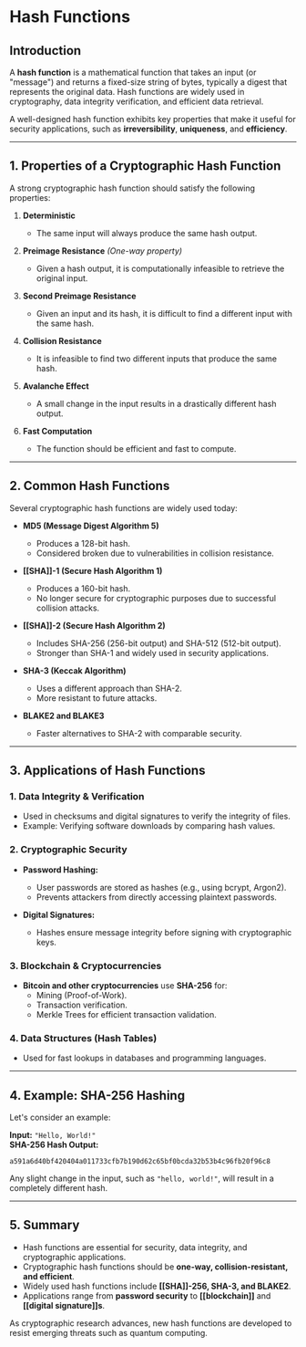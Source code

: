 # Hash Functions

## Introduction

A **hash function** is a mathematical function that takes an input (or "message") and returns a fixed-size string of bytes, typically a digest that represents the original data. Hash functions are widely used in cryptography, data integrity verification, and efficient data retrieval.

A well-designed hash function exhibits key properties that make it useful for security applications, such as **irreversibility**, **uniqueness**, and **efficiency**.

---

## 1. Properties of a Cryptographic Hash Function

A strong cryptographic hash function should satisfy the following properties:

1. **Deterministic**  
   - The same input will always produce the same hash output.

2. **Preimage Resistance** *(One-way property)*  
   - Given a hash output, it is computationally infeasible to retrieve the original input.

3. **Second Preimage Resistance**  
   - Given an input and its hash, it is difficult to find a different input with the same hash.

4. **Collision Resistance**  
   - It is infeasible to find two different inputs that produce the same hash.

5. **Avalanche Effect**  
   - A small change in the input results in a drastically different hash output.

6. **Fast Computation**  
   - The function should be efficient and fast to compute.

---

## 2. Common Hash Functions

Several cryptographic hash functions are widely used today:

- **MD5 (Message Digest Algorithm 5)**  
  - Produces a 128-bit hash.  
  - Considered broken due to vulnerabilities in collision resistance.

- **[[SHA]]-1 (Secure Hash Algorithm 1)**  
  - Produces a 160-bit hash.  
  - No longer secure for cryptographic purposes due to successful collision attacks.

- **[[SHA]]-2 (Secure Hash Algorithm 2)**  
  - Includes SHA-256 (256-bit output) and SHA-512 (512-bit output).  
  - Stronger than SHA-1 and widely used in security applications.

- **SHA-3 (Keccak Algorithm)**  
  - Uses a different approach than SHA-2.  
  - More resistant to future attacks.

- **BLAKE2 and BLAKE3**  
  - Faster alternatives to SHA-2 with comparable security.

---

## 3. Applications of Hash Functions

### **1. Data Integrity & Verification**
- Used in checksums and digital signatures to verify the integrity of files.
- Example: Verifying software downloads by comparing hash values.

### **2. Cryptographic Security**
- **Password Hashing:**  
  - User passwords are stored as hashes (e.g., using bcrypt, Argon2).  
  - Prevents attackers from directly accessing plaintext passwords.

- **Digital Signatures:**  
  - Hashes ensure message integrity before signing with cryptographic keys.

### **3. Blockchain & Cryptocurrencies**
- **Bitcoin and other cryptocurrencies** use **SHA-256** for:
  - Mining (Proof-of-Work).
  - Transaction verification.
  - Merkle Trees for efficient transaction validation.

### **4. Data Structures (Hash Tables)**
- Used for fast lookups in databases and programming languages.

---

## 4. Example: SHA-256 Hashing

Let's consider an example:

**Input:** `"Hello, World!"`  
**SHA-256 Hash Output:**  
```
a591a6d40bf420404a011733cfb7b190d62c65bf0bcda32b53b4c96fb20f96c8
```

Any slight change in the input, such as `"hello, world!"`, will result in a completely different hash.

---

## 5. Summary

- Hash functions are essential for security, data integrity, and cryptographic applications.
- Cryptographic hash functions should be **one-way, collision-resistant, and efficient**.
- Widely used hash functions include **[[SHA]]-256, SHA-3, and BLAKE2**.
- Applications range from **password security** to **[[blockchain]]** and **[[digital signature]]s**.

As cryptographic research advances, new hash functions are developed to resist emerging threats such as quantum computing.
```


